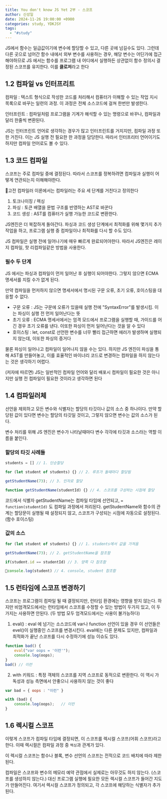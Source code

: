 ```yaml
---
title: You don't know JS Yet 2부 - 스코프
author: 신성일
date: 2024-11-26 19:00:00 +0900
categories: study, YDKJSY
tags:
  - "#study"
---
```

JS에서 함수는 일급값이기에 변수에 할당할 수 있고, 다른 곳에 넘길수도 있다. 그런데 다른 곳으로 넘어간 함수 내에서 외부 변수를 사용하는 경우, 해당 변수는 어딘가에 접근해야하므로 JS 에서는 함수를 프로그램 내 어디에서 실행하든 상관없이 함수 정의시 결정된 스코프를 유지한다. 이를 **클로저**라고 한다

## 1.2 컴파일 vs 인터프리트

컴파일 : 텍스트 형식으로 작성한 코드를 처리해서 컴퓨터가 이해할 수 있는 작업 지시 목록으로 바꾸는 일련의 과정. 이 과정은 전체 소스코드에 걸쳐 한번만 발생한다.

인터프린트 : 컴파일처럼 프로그램을 기계가 해석할 수 있는 명령으로 바꾸나, 컴파일과 달리 한줄씩 변환된다.

JS는 인터프린트 언어로 생각하는 경우가 많고 인터프린트를 거치지만, 컴파일 과정 또한 거친다. 이는 JS 실행 전 필요한 한 과정을 담당한다. 따라서 인터프리터 언어이기도 하지만 컴파일 언어로도 볼 수 있다.

## 1.3 코드 컴파일

스코프는 주로 컴파일 중에 결정된다. 따라서 스코프를 정복하려면 컴파일과 실행이 어떻게 연관되는지 이해해야한다.

고전 컴파일러 이론에서는 컴파일러는 주요 세 단계를 거친다고 정의한다
1. 토크나이징 / 렉싱
2. 파싱 : 토큰 배열을 문법 구조를 반영하는 AST로 바꾼다
3. 코드 생성 : AST를 컴퓨터가 실행 가능한 코드로 변환한다.

JS엔진은 더 복잡하게 돌아간다. 파싱과 코드 생성 단계에서 최적화를 위해 몇가지 추가작업을 하고, 프로그램 실행 중 컴파일이나 최적화를 다시 할 수도 있다.

JS 컴파일은 실행 전에 일어나기에 매우 빠르게 완료되어야한다. 따라서 JS엔진은 레이지 컴파일, 핫 리컴파일같은 방법을 사용한다. 

### 필수 두 단계

JS 에서는 파싱과 컴파일이 먼저 일어난 후 실행이 되어야한다. 그렇지 않으면 ECMA 명세서를 지킬 수가 없게 된다. 

만약 컴파일을 먼저하지 않으면 명세서에서 명시된 구문 오류, 초기 오류, 호이스팅을 대응할 수 없다.
- 구문 오류 : JS는 구문에 오류가 있을때 실행 전에 "SyntaxError"를 발생시킴. 이는 파싱이 실행 전 먼저 일어난다는 뜻
- 초기 오류 : ECMA 명세서에서는 엄격 모드에서 프로그램을 실행할 때, 가이드를 어긴 경우 초기 오류를 낸다. 이또한 파싱이 먼저 일어난다는 것을 알 수 있다
- 호이스팅 : let, const로 선언한 변수를 너무 빨리 접근하면 에러가 발생하며 실행되지 않는데, 이또한 파싱의 증거다

물론 파싱이 일어나고 컴파일이 일어나지 않을 수는 있다. 하지만 JS 엔진이 파싱을 통해 AST를 만들어놓고, 이를 효율적인 바이너리 코드로 변경하는 컴파일을 하지 않는다는 것은 생각하기 어렵다.

(저자에 따르면) JS는 일반적인 컴파일 언어와 달리 배포시 컴파일이 필요한 것은 아니지만 실행 전 컴파일이 필요한 것이라고 생각하면 된다


## 1.4 컴파일러체

선언을 제외하고 모든 변수와 식별자는 할당의 타깃이나 값의 소스 중 하나이다. 만약 할당된 값이 있다면 변수는 할당의 타깃일 것이고, 그렇지 않으면 변수는 값의 소스가 된다.

변수 처리를 위해 JS 엔진은 변수가 나타날때마다 변수 각각에 타깃과 소스라는 역할 이름을 붙인다.

### 할당의 타깃 사례들

```js
students = [] // 1. 단순할당

for (let student of students) {} // 2. 루프가 돌때마다 할당됨

getStudentName(73); // 3. 인자로 할당

function getStudentName(studentId) {} // 4. 스코프를 구성하는 시점에 할당
```

코드에서 식별자 getStudentName는 컴파일 타임에 선언되고, `= function(studentId)` 도 컴파일 과정에서 처리된다. getStudentName와 함수의 관계는 할당문이 실행될 때 설정되지 않고, 스코프가 구성되는 시점에 자동으로 설정된다. (함수 호이스팅)

### 값의 소스

```js
for (let student of students) {} // 1. students에서 값을 가져옴

getStudentName(73); // 2. getStudentName을 참조함

if(student.id == studentId) // 3. 양쪽 다 참조함

console.log(student) // 4. console, student 참조함
```

## 1.5 런타임에 스코프 변경하기

스코프는 프로그램이 컴파일 될 때 결정되지만, 런타임 환경에는 영향을 받지 않는다. 하지만 비엄격모드에서는 런타임에서 스코프를 수정할 수 있는 방법이 두가지 있고, 이 두가지는 사용하면 안된다. (두 방법 모두 엄격모드에서는 사용이 불가능하다)

1. eval() : eval 에 넘기는 소스코드에 var나 function 선언이 있을 경우 이 선언들은 evel()이 실행중인 스코프를 변경시킨다. eval에는 다른 문제도 있지만, 컴파일과 최적화가 끝난 스코프를 다시 수정하기에 성능 이슈도 있다.
```js
function bad() {
	eval("var oops = '이런'");
	console.log(oops);
}
bad() // 이런
```

2. with 키워드 : 특정 객체의 스코프를 지역 스코프로 동적으로 변환한다. 이 역시 가독성과 성능 측면에서 안좋으니 사용하지 않는 것이 좋다

```js
var bad = { oops : "이런" }

with (bad) {
	console.log(oops);   // 이런
}
```

## 1.6 렉시컬 스코프

이렇게 스코프가 컴파일 타임에 결정되면, 이 스코프를 렉시컬 스코프(어휘 스코프)라고 한다. 이때 렉시컬은 컴파일 과정 중 `렉싱`과 관계가 있다. 

이 렉시컬 스코프는 함수나 블록, 변수 선언의 스코프는 전적으로 코드 배치에 따라 제한된다.

컴파일은 스코프와 변수의 메모리 예약 관점에서 실제로는 아무것도 하지 않는다. (스코프를 생성하지 않는다.) 대신 프로그램 실행에 필요한 모든 렉시컬 스코프가 들어간 지도가 만들어진다. 여기서 렉시컬 스코프가 정의되고, 각 스코프에 해당하는 식별자가 추가된다. 